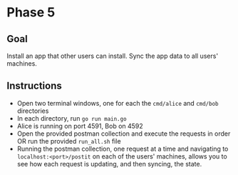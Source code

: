 # Phase 5

## Goal
Install an app that other users can install. Sync the app data to all users' machines.

## Instructions
- Open two terminal windows, one for each the `cmd/alice` and `cmd/bob` directories
- In each directory, run `go run main.go`
- Alice is running on port 4591, Bob on 4592
- Open the provided postman collection and execute the requests in order OR run the provided `run_all.sh` file
- Running the postman collection, one request at a time and navigating to `localhost:<port>/postit` on each of the users' machines, allows you to see how each request is updating, and then syncing, the state.
